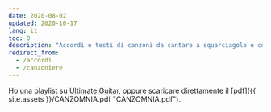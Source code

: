 ```yaml
---
date: 2020-08-02
updated: 2020-10-17
lang: it
toc: 0
description: "Accordi e testi di canzoni da cantare a squarciagola e con la chitarra, davanti a un fuoco crepitante a qualunque ora del giorno o della notte"
redirect_from:
  - /accordi
  - /canzoniere
---
```

Ho una playlist su [Ultimate Guitar](https://go.tommi.space/chords "Bonfire music on Ultimate Guitar"), oppure scaricare direttamente il [pdf]({{ site.assets }}/CANZOMNIA.pdf "CANZOMNIA.pdf").
